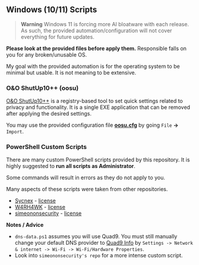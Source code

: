 ## Windows (10/11) Scripts

> **Warning**
> Windows 11 is forcing more AI bloatware with each release. As such, the provided automation/configuration will not cover everything for future updates.

**Please look at the provided files before apply them.** Responsible falls on you for any broken/unusable OS.

My goal with the provided automation is for the operating system to be minimal but usable. It is not meaning to be extensive.

### O&O ShutUp10++ (oosu)

[O&O ShutUp10++](https://www.oo-software.com/en/shutup10) is a registry-based tool to set quick settings related to privacy and functionality. It is a single EXE application that can be removed after applying the desired settings.

You may use the provided configuration file [**oosu.cfg**](/oosu.cfg) by going `File` **->** `Import`.

### PowerShell Custom Scripts

There are many custom PowerShell scripts provided by this repository. It is highly suggested to **run all scripts as Administrator**.

Some commands will result in errors as they do not apply to you.

Many aspects of these scripts were taken from other repositories.
* [Sycnex](https://github.com/Sycnex/Windows10Debloater) - [license](/copy/license-sycnex.md)
* [W4RH4WK](https://github.com/W4RH4WK/Debloat-Windows-10/tree/master) - [license](/copy/license-w4rh4wk.md)
* [simeononsecurity](https://github.com/simeononsecurity/Windows-Optimize-Harden-Debloat/tree/master) - [license](/copy/license-simeononsecurity.md)

**Notes / Advice**
* `dns-data.ps1` assumes you will use Quad9. You must still manually change your default DNS provider to [Quad9 Info](https://www.quad9.net/service/service-addresses-and-features) by `Settings -> Network & internet -> Wi-Fi -> Wi-Fi/Hardware Properties`.
* Look into `simeononsecurity's repo` for a more intense custom script.



